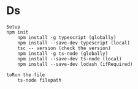 # Ds

	Setup
	npm init
		npm install -g typescript (globally)
		npm install --save-dev typescript (local)
		tsc -- version (check the version)
		npm install -g ts-node (globally)
		npm install --save-dev ts-node (local)
		npm install --save-dev lodash (ifRequired)

	toRun the file
		ts-node filepath

